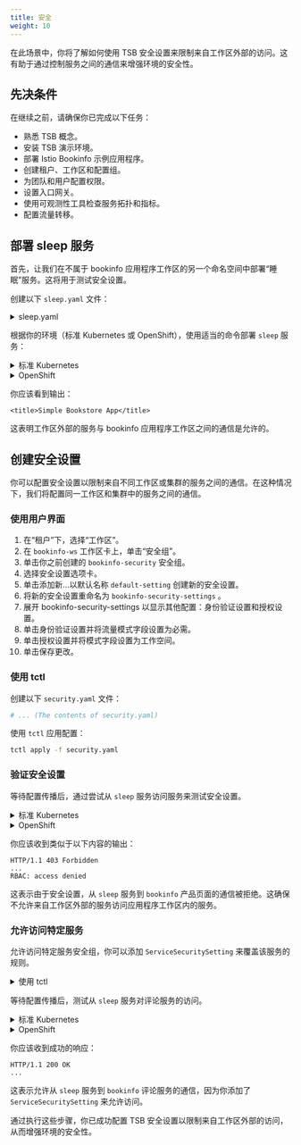 ```yaml
---
title: 安全
weight: 10
---
```


在此场景中，你将了解如何使用 TSB 安全设置来限制来自工作区外部的访问。这有助于通过控制服务之间的通信来增强环境的安全性。

## 先决条件

在继续之前，请确保你已完成以下任务：

- 熟悉 TSB 概念。
- 安装 TSB 演示环境。
- 部署 Istio Bookinfo 示例应用程序。
- 创建租户、工作区和配置组。
- 为团队和用户配置权限。
- 设置入口网关。
- 使用可观测性工具检查服务拓扑和指标。
- 配置流量转移。

## 部署 sleep 服务

首先，让我们在不属于 bookinfo 应用程序工作区的另一个命名空间中部署“睡眠”服务。这将用于测试安全设置。

创建以下 `sleep.yaml` 文件：

<details>
  <summary>sleep.yaml</summary>

```yaml
# Copyright Istio Authors
#
#   Licensed under the Apache License, Version 2.0 (the "License");
#   you may not use this file except in compliance with the License.
#   You may obtain a copy of the License at
#
#       http://www.apache.org/licenses/LICENSE-2.0
#
#   Unless required by applicable law or agreed to in writing, software
#   distributed under the License is distributed on an "AS IS" BASIS,
#   WITHOUT WARRANTIES OR CONDITIONS OF ANY KIND, either express or implied.
#   See the License for the specific language governing permissions and
#   limitations under the License.

##################################################################################################
# Sleep service
##################################################################################################
apiVersion: v1
kind: ServiceAccount
metadata:
  name: sleep
---
apiVersion: v1
kind: Service
metadata:
  name: sleep
  labels:
    app: sleep
spec:
  ports:
  - port: 80
    name: http
  selector:
    app: sleep
---
apiVersion: apps/v1
kind: Deployment
metadata:
  name: sleep
spec:
  replicas: 1
  selector:
    matchLabels:
      app: sleep
  template:
    metadata:
      labels:
        app: sleep
    spec:
      serviceAccountName: sleep
      containers:
      - name: sleep
        image: governmentpaas/curl-ssl
        command: ["/bin/sleep", "3650d"]
        imagePullPolicy: IfNotPresent
        volumeMounts:
        - mountPath: /etc/sleep/tls
          name: secret-volume
      volumes:
      - name: secret-volume
        secret:
          secretName: sleep-secret
          optional: true
---
```

</details>

根据你的环境（标准 Kubernetes 或 OpenShift），使用适当的命令部署 `sleep` 服务：

<details>
<summary>标准 Kubernetes</summary>
```bash
kubectl create namespace sleep
kubectl label namespace sleep istio-injection=enabled --overwrite=true
kubectl apply -n sleep -f sleep.yaml
```

等待配置传播后，你可以从 `sleep` 服务 pod 调用 bookinfo 产品页面：

```bash
kubectl exec "$(kubectl get pod -l app=sleep -n sleep -o jsonpath={.items..metadata.name})" -c sleep -n sleep -- curl -s http://productpage.bookinfo:9080/productpage | grep -o "<title>.*</title>"
```

</details>

<details>
<summary>OpenShift</summary>

```bash
oc create namespace sleep
oc label namespace sleep istio-injection=enabled

cat <<EOF | oc -n sleep create -f -
apiVersion: "k8s.cni.cncf.io/v1"
kind: NetworkAttachmentDefinition
metadata:
  name: istio-cni
EOF

oc adm policy add-scc-to-group anyuid \
    system:serviceaccounts:sleep

oc apply -n sleep -f sleep.yaml
```

等待配置传播后，你可以从 `sleep` 服务 pod 调用 bookinfo 产品页面：

```bash
oc exec "$(oc get pod -l app=sleep -n sleep -o jsonpath={.items..metadata.name})" -c sleep -n sleep -- curl -s http://productpage.bookinfo:9080/productpage | grep -o "<title>.*</title>"
```

</details>

你应该看到输出：

```text
<title>Simple Bookstore App</title>
```

这表明工作区外部的服务与 bookinfo 应用程序工作区之间的通信是允许的。

## 创建安全设置

你可以配置安全设置以限制来自不同工作区或集群的服务之间的通信。在这种情况下，我们将配置同一工作区和集群中的服务之间的通信。

### 使用用户界面

1. 在“租户”下，选择“工作区”。
2. 在 `bookinfo-ws` 工作区卡上，单击“安全组”。
3. 单击你之前创建的 `bookinfo-security` 安全组。
4. 选择安全设置选项卡。
5. 单击添加新...以默认名称 `default-setting` 创建新的安全设置。
6. 将新的安全设置重命名为 `bookinfo-security-settings` 。
7. 展开 bookinfo-security-settings 以显示其他配置：身份验证设置和授权设置。
8. 单击身份验证设置并将流量模式字段设置为必需。
9. 单击授权设置并将模式字段设置为工作空间。
10.  单击保存更改。

### 使用 tctl

创建以下 `security.yaml` 文件：

```yaml
# ... (The contents of security.yaml)
```

使用 `tctl` 应用配置：

```bash
tctl apply -f security.yaml
```

### 验证安全设置

等待配置传播后，通过尝试从 `sleep` 服务访问服务来测试安全设置。

<details>
<summary>标准 Kubernetes</summary>

```bash
kubectl exec "$(kubectl get pod -l app=sleep -n sleep -o jsonpath={.items..metadata.name})" -c sleep -n sleep -- curl http://productpage.bookinfo:9080/productpage -v
```

</details>

<details>
<summary>OpenShift</summary>

```bash
oc exec "$(oc get pod -l app=sleep -n sleep -o jsonpath={.items..metadata.name})" -c sleep -n sleep -- curl http://productpage.bookinfo:9080/productpage -v
```

</details>

你应该收到类似于以下内容的输出：

```text
HTTP/1.1 403 Forbidden
...
RBAC: access denied
```

这表示由于安全设置，从 `sleep` 服务到 `bookinfo` 产品页面的通信被拒绝。这确保不允许来自工作区外部的服务访问应用程序工作区内的服务。

### 允许访问特定服务

允许访问特定服务安全组，你可以添加 `ServiceSecuritySetting` 来覆盖该服务的规则。

<details>
<summary>使用 tctl</summary>

创建以下 `service-security.yaml` 文件：

```yaml
apiVersion: security.tsb.tetrate.io/v2
kind: ServiceSecuritySetting
metadata:
  organization: tetrate
  name: bookinfo-allow-reviews
  group: bookinfo-security
  workspace: bookinfo-ws
  tenant: tetrate
spec:
  service: bookinfo/reviews.bookinfo.svc.cluster.local
  settings:
    authenticationSettings:
      trafficMode: REQUIRED
    authorization:
      mode: CLUSTER
```

使用 `tctl` 应用配置：

```bash
tctl apply -f service-security.yaml
```

</details>

等待配置传播后，测试从 `sleep` 服务对评论服务的访问。

<details>
<summary>标准 Kubernetes</summary>

```bash
kubectl exec "$(kubectl get pod -l app=sleep -n sleep -o jsonpath={.items..metadata.name})" -c sleep -n sleep -- curl http://reviews.bookinfo:9080/reviews/0 -v
```

</details>

<details>
<summary>OpenShift</summary>

```bash
oc exec "$(oc get pod -l app=sleep -n sleep -o jsonpath={.items..metadata.name})" -c sleep -n sleep -- curl http://reviews.bookinfo:9080/reviews/0 -v
```

</details>

你应该收到成功的响应：

```text
HTTP/1.1 200 OK
...
```

这表示允许从 `sleep` 服务到 `bookinfo` 评论服务的通信，因为你添加了 `ServiceSecuritySetting` 来允许访问。

通过执行这些步骤，你已成功配置 TSB 安全设置以限制来自工作区外部的访问，从而增强环境的安全性。
